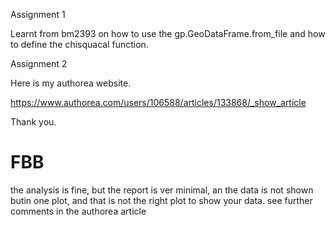 Assignment 1

Learnt from bm2393 on how to use the gp.GeoDataFrame.from_file and how to define the chisquacal function.

Assignment 2

Here is my authorea website. 

https://www.authorea.com/users/106588/articles/133868/_show_article



Thank you. 

# FBB 
the analysis is fine, but the report is ver minimal, an the data is not shown butin one plot, and that is not the right plot to show your data. see further comments in the authorea article
